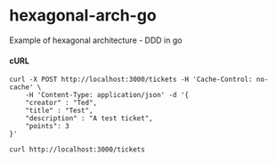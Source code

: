 # hexagonal-arch-go

Example of hexagonal architecture - DDD in go

#### cURL
```
curl -X POST http://localhost:3000/tickets -H 'Cache-Control: no-cache' \
	-H 'Content-Type: application/json' -d '{
	"creator" : "Ted",
	"title" : "Test",
	"description" : "A test ticket",
	"points": 3
}'
```

```
curl http://localhost:3000/tickets
```
